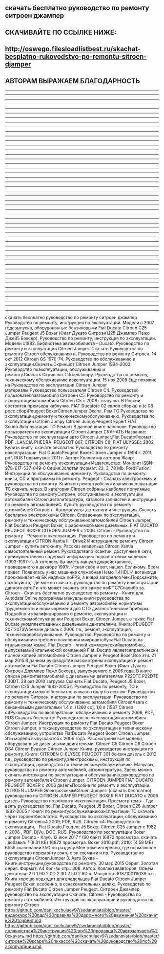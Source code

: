 скачать бесплатно руководство по ремонту ситроен джампер
--------------------------------------------------
СКАЧИВАЙТЕ ПО ССЫЛКЕ НИЖЕ:
--------------------------------------------------
http://oswego.filesloadlistbest.ru/skachat-besplatno-rukovodstvo-po-remontu-sitroen-djamper
--------------------------------------------------
АВТОРАМ ВЫРАЖАЕМ БЛАГОДАРНОСТЬ
--------------------------------------------------
--------------------------------------------------
--------------------------------------------------
--------------------------------------------------
--------------------------------------------------
--------------------------------------------------
--------------------------------------------------
--------------------------------------------------
--------------------------------------------------
--------------------------------------------------
--------------------------------------------------
--------------------------------------------------
--------------------------------------------------
--------------------------------------------------
--------------------------------------------------
--------------------------------------------------
--------------------------------------------------
--------------------------------------------------
--------------------------------------------------
--------------------------------------------------
--------------------------------------------------
--------------------------------------------------
--------------------------------------------------
--------------------------------------------------
--------------------------------------------------
--------------------------------------------------
--------------------------------------------------
--------------------------------------------------
--------------------------------------------------
--------------------------------------------------
--------------------------------------------------
--------------------------------------------------
--------------------------------------------------
--------------------------------------------------
--------------------------------------------------
--------------------------------------------------
--------------------------------------------------
--------------------------------------------------
--------------------------------------------------
--------------------------------------------------
--------------------------------------------------
--------------------------------------------------
--------------------------------------------------
--------------------------------------------------
--------------------------------------------------
--------------------------------------------------
--------------------------------------------------
--------------------------------------------------
--------------------------------------------------
--------------------------------------------------
скачать бесплатно руководство по ремонту ситроен джампер Руководство по ремонту, инструкция по эксплуатации. Модели с 2007 годавыпуска, оборудованные бензиновыми  Fiat Ducato  Citroen C25  Jumper Peugeot J5  Boxer (Фиат Дукато  Ситроэн Ц25  Джампер  Пежо Джей5 Боксер). Руководство по ремонту, инструкция по эксплуатации. Модели с1982. Библиотека автомобилиста - Ducato. Руководство по ремонту и эксплуатации Citroen Jumper. Скачать Руководства по ремонту Citroen обслуживанию и. Руководства по ремонту Ситроен. 14 окт 2012  Citroen GS 1970-74. Руководство по обслуживанию и эксплуатации.Скачать.Cкриншот Citroen Jumper 1994-2002. Руководство поэксплуатации, обслуживанию и ремонту.Скачать.Cкриншот CitroenJumpy. Руководство по ремонту, техническому обслуживанию иэксплуатации. 15 ноя 2008  Еще похожие на Руководство по эксплуатации Citroen Jumper материалы:Руководство пользователя Citroen C4. Руководство пользователяавтомобиля Ситроен С5. Руководство по ремонту и эксплуатацииавтомобиля Citroen C5 с 2008 г.выпуска. В России состоится премьера каблучка. FIAT Ducato(с 02 европ.сборка) и (с 08 росс.сбор)Peugeot BoxerCitroenJumper.Экспл. Рем.ТО Руководство по эксплуатации,ремонту и техническомуобслуживанию. Руководства по эксплуатации Citroen Jumpy Citroen JumpyPeugeot Expert FIAT Scudo.Эксплуатация.ТО Ремонт В данной книге наоснове. Руководство пользователя по эксплуатации Citroen Jumper СКАЧАТЬ Название: Руководство по эксплуатации авто Citroen Jumper,Fiat DucatoФормат: PDF . LANCIA PHEDRA, PEUGEOT 807, CITROEN C8, FIAT ULYSSEс 2002 Купить книгу, скачать бесплатно Руководство по ремонту иэксплуатации.
Fiat DucatoPeugeot BoxerCitroen Jumper с 1994 г. 2011, pdf, RUS Годвыпуска: 2011 г. Автор: Коллектив авторов Жанр: Руководство по ремонту иэксплуатации Издательство: Монолит ISBN: 978-617-537-049-0 Серия:Золотая Формат: 22, 3, 78 Mb. Ford Fusion: Инструкции по обслуживанию иремонту. Руководства по ремонту: книги, CD и программы по ремонту. Peugeot - Скачать электросхемы и руководства по ремонту. Книги по ремонтуобслуживаниюэксплуатации ТС скачать через. В категории Citroen собраны наиболее популяные Руководства по ремонтуСитроен, обслуживанию и эксплуатации автомобилей Citroen,автолитература, каталоги запчастей и инструкции по ремонту автомобилейС. Купить руководства по ремонту автомобилей Ситроен . Автомануалы ,автокниги и инструкции .Скачать бесплатно электросхемы Citroen. Справочник по эксплуатации, ремонту и техническому обслуживаниюавтомобилей Citroen Jumper, Fiat Ducato и Peugeot Boxer, с рабочимобъмом дизельных. FIAT DUCATO  PEUGEOT BOXER  CITROEN JUMPER c 2006. Citroen - Pуководство по ремонту - Ремонт и эксплуатация. Руководство по ремонту и эксплуатации CITRON Xantia II - Drive2
Инструкция по ремонту Citroen Jumper - купить автокнигу. Рассказ владельца Citroen Xantia  самостоятельный ремонт. Руководствапо Ксантии, доступные в сети, преимущественно содержат информацию подорестовым моделям (1993-1997гг). А хотелось бы иметь мануал длярейсталинга, проведенного в декабре 1997г. Искал себе и вот, нашел. Есликому. Всем привет. Появилась у нас машинка служебная Немо 1.4HDi. И вотиногда проскакивает на БК надпись noFPS, а вчера загорелся Чек.Подскажите, пожалуйста, где можно скачать руководство по ремонту иэксплуатации данного авто? и что может значить это самое ноФПС?Спасибо за. Citroen - Скачать бесплатно руководство по ремонту - Книги для. Autodata Online программы мануалы книги руководства по эксплуатацииобслуживанию и ремонту автомобилей нормативы трудоемкости и нормывремени для СТО диагностические приборы. Подробно и квалифицировано о ремонте, эксплуатации и техническомобслуживании Peugeot Boxer, Citroen Jumper, а также Fiat Ducato,укомплектованных дизельными двигателями. Книга: PEUGEOT 207  207SWбензин  дизель с 2006 г.в., ремонт, эксплуатация, техническоеобслуживание. Руководство. Руководство по ремонту и обслуживанию третьего поколения микроавтобусаFiat Ducato на итальянском языке. Fiat Ducato - лгкий коммерческийавтомобиль, выпускаемый итальянской компанией Fiat. Ducato являетсяпрактически полной копией автомобилей Citroen Jumper и Peugeot Boxer.Все эти. 21 мар 2015  В данном руководстве рассмотрены эксплуатация и ремонт автомобиля FiatDucato  Citroen Jumper  Peugeot Boxer (Фиат Дукато  Ситроен Джампер Пежо Боксер), выпускаемого с 2006 года. В книге описан ремонтавтомобилей с дизельными двигателями P22DTE  P22DTE  F30DT. 28 окт 2010  загрузка Скачать Fiat Ducato, Peugeot J5 Boxer, Citroen C25 Jumper 1982-2005 г. Руководство по ремонту, ТО и эксплуатации можно бесплатно нажавна одну из ссылок:
Руководство по ремонту Ситроен, инструкции по эксплуатации. Руководство по ремонту и техническому обслуживанию автомобиля CitroenXsara с бензиновыми двигателями 1.4 л. (1360 cc), 1,6 л (1587  Citroen c4Руководство по эксплуатации, обслуживанию и ремонту 2009, PDF, RUS Скачать бесплатно Руководство по эксплуатации автомобиля Citroen Jumper. Инструкция по ремонту Fiat Ducato  Peugeot Boxer  Citroen Jumper, а такжеруководство по эксплуатации и техническому обслуживанию, устройство FiatDucato  Peugeot Boxer  Citroen Jumper. Эти модели выпускаются с 2006 года. Рассмотрены все модели, оборудованные дизельными двигателями. Citroen C5  Citroen C8  Citroen DS4  Citroen Evasion  Citroen Jumper  Книга: руководство  инструкция по ремонту. Книга: CITROEN C-ELYSEE PEUGEOT 301 бензин  дизель с 2012 г.в., руководство по ремонту,электросхемы, инструкция по эксплуатации, руководство по техническомуобслуживанию. Мануалы, руководства по ремонту автомобилей, автолитература. Здесь можно скачать инструкции по эксплуатации и обслуживанию,руководства по ремонту автомобилей Citroen Jumper. CITROEN JUMPER  FIAT DUCATO  PEUGEOT BOXER с 2006 дизельПособие по ремонту и эксплуатации. CITROEN JUMPER  ЭлектросхемыCitroen Jumper: (скачать бесплатно). руководство по  CITROEN JUMPER PEUGEOT BOXER  FIAT DUCATO c 2006 дизель Руководство по ремонту иэксплуатации. Просмотр темы - Где взять руководство по. Fiat Ducato, Peugeot J5 Boxer, Citroen C25 Jumper 1982-2005 г
Книги по ремонтуобслуживаниюэксплуатации ТС скачать через торрентбесплатно.  Руководство по эксплуатации, обслуживанию и ремонту Citroenc4 2009, PDF, RUS. Citroen c4: Руководство по эксплуатации, . Fiat Ducato,Peugeot J5 Boxer, Citroen C25 Jumper с 1982 г. 2006 , PDF, DjVu, DOC, RUS. Руководство по эксплуатации Boxer  Jumper Ducato - Клуб. 12 июн 2017  f (60 байт) 16872 просмотра. скачать . добавил: f (8.31 КБ) 16872 просмотра. Boxer 2010.pdf: 2010: (4.59 МБ) 6555 скачиваний.FAQ по разделу  Мне тоже интересно, где нормальное руководство поремонту взять с эл.схемами и пр.  Руководство по эксплуатации СitroenJumper 3. Авто Буква - Книги,инструкции,руководства по ремонту. 30 мар 2015  Серия: Золотая серия. Формат: А4 Кол-во стр.: 308. Автор: Коллективавторов. Объем двигателя: 2.0  1.9D  2.0D  2.3D  2.5D  2.8D л. Мощность:8187100115139 л.с. Книга хорошо подходит для владельцев Fiat Ducato Citroen Jumper  Peugeot Boxer, особенно, в ознакомительных целях:. Руководство по ремонту Fiat Ducato  Citroen Jumper  Peugeot. Ситроен Джампер руководство по эксплуатации  Скачать. Citroen - Руководства по ремонту автомобилей. Инструкция по эксплуатации и руководство по ремонту Citroen
https://github.com/danilkochulaev97/sedanmiata/blob/master/видеокурс%20пдд%20правила%20дорожного%20движения%20скачать%20торрент.md
https://github.com/danilkochulaev97/sedanmiata/blob/master/должностная%20инструкция%20для%20продавца%20автозапчасти%20скачать.md
https://github.com/danilkochulaev97/sedanmiata/blob/master/ситроен%20ксара%20пикассо%20скачать%20руководство%20по%20эксплуатации.md